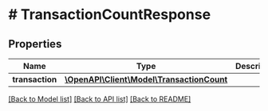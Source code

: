 # # TransactionCountResponse

## Properties

Name | Type | Description | Notes
------------ | ------------- | ------------- | -------------
**transaction** | [**\OpenAPI\Client\Model\TransactionCount**](TransactionCount.md) |  | [optional]

[[Back to Model list]](../../README.md#models) [[Back to API list]](../../README.md#endpoints) [[Back to README]](../../README.md)
